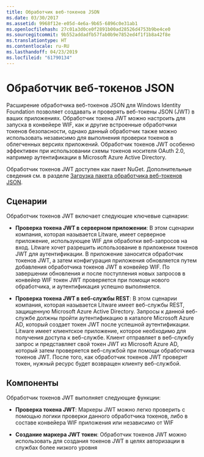 ```yaml
---
title: Обработчик веб-токенов JSON
ms.date: 03/30/2017
ms.assetid: 9968f12e-e05d-4e6a-9b65-6896c0e31ab1
ms.openlocfilehash: 27c01a3d0ce0f2891b00ad28526d4753b9be4ce0
ms.sourcegitcommit: 9b552addadfb57fab0b9e7852ed4f1f1b8a42f8e
ms.translationtype: HT
ms.contentlocale: ru-RU
ms.lasthandoff: 04/23/2019
ms.locfileid: "61790134"
---
```

# <a name="json-web-token-handler"></a>Обработчик веб-токенов JSON
Расширение обработчика веб-токенов JSON для Windows Identity Foundation позволяет создавать и проверять веб-токены JSON (JWT) в ваших приложениях. Обработчик токена JWT можно настроить для запуска в конвейере WIF, как и другие встроенные обработчики токенов безопасности, однако данный обработчик также можно использовать независимо для выполнения проверки токенов в облегченных версиях приложений. Обработчик токенов JWT особенно эффективен при использовании схемы токенов носителя OAuth 2.0, например аутентификации в Microsoft Azure Active Directory.  
  
 Обработчик токенов JWT доступен как пакет NuGet. Дополнительные сведения см. в разделе [Загрузка пакета обработчика веб-токенов JSON](../../../docs/framework/security/downloading-the-json-web-token-handler-package.md).  
  
## <a name="scenarios"></a>Сценарии  
 Обработчик токенов JWT включает следующие ключевые сценарии:  
  
- **Проверка токена JWT в серверном приложении**: В этом сценарии компания, которая называется Litware, имеет серверное приложение, использующее WIF для обработки веб-запросов на вход. Litware хочет разрешить использование в приложении токенов JWT для аутентификации. В приложение заносится обработчик токенов JWT, а затем конфигурация приложения обновляется путем добавления обработчика токенов JWT в конвейер WIF. По завершении обновления и после поступления новых запросов в конвейер WIF токен JWT проверяется при помощи нового обработчика, и аутентификация успешно выполняется.  
  
- **Проверка токена JWT в веб-службы REST**: В этом сценарии компания, которая называется Litware имеет веб-службы REST, защищенную Microsoft Azure Active Directory. Запросы к данной веб-службе должны пройти аутентификацию в каталоге Microsoft Azure AD, который создает токен JWT после успешной аутентификации. Litware имеет клиентское приложение, которое необходимо для получения доступа к веб-службе. Клиент отправляет в веб-службу запрос и представляет свой токен JWT из Microsoft Azure AD, который затем проверяется веб-службой при помощи обработчика токенов JWT. После того, как обработчик токенов JWT проверит токен, нужный ресурс будет возвращен клиенту веб-службой.  
  
## <a name="features"></a>Компоненты  
 Обработчик токенов JWT выполняет следующие функции:  
  
- **Проверка токена JWT**: Маркеры JWT можно легко проверить с помощью логики проверки данного обработчика токенов, либо в составе конвейера WIF приложения или независимо от WIF  
  
- **Создание маркера JWT токен**: Обработчик токенов JWT можно использовать для создания токенов JWT в целях авторизации в службах более низкого уровня
